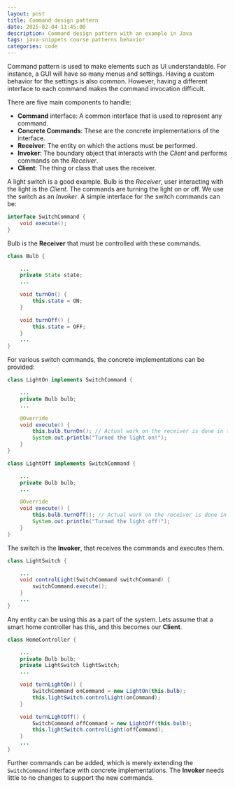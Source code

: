 ```yaml
---
layout: post
title: Command design pattern
date: 2025-02-04 11:45:00
description: Command design pattern with an example in Java
tags: java-snippets course patterns behavior
categories: code
--- 
```


Command pattern is used to make elements such as UI understandable.
For instance, a GUI will have so many menus and settings.
Having a custom behavior for the settings is also common.
However, having a different interface to each command makes the command invocation difficult.

There are five main components to handle:

- **Command** interface: A common interface that is used to represent any command.
- **Concrete Commands**: These are the concrete implementations of the interface.
- **Receiver**: The entity on which the actions must be performed.
- **Invoker**: The boundary object that interacts with the *Client* and performs commands on the *Receiver*.
- **Client**: The thing or class that uses the receiver.

A light switch is a good example.
Bulb is the *Receiver*, user interacting with the light is the *Client*.
The commands are turning the light on or off.
We use the switch as an *Invoker*.
A simple interface for the switch commands can be:

```java
interface SwitchCommand {
    void execute();
}
```

Bulb is the **Receiver** that must be controlled with these commands.

```java
class Bulb {

    ...
    private State state;
    ...

    void turnOn() {
        this.state = ON;
    }

    void turnOff() {
        this.state = OFF;
    }
    ...
}
```

For various switch commands, the concrete implementations can be provided:

```java
class LightOn implements SwitchCommand {

    ...
    private Bulb bulb;
    ...

    @Override
    void execute() {
        this.bulb.turnOn(); // Actual work on the receiver is done in the concrete command implementations.
        System.out.println("Turned the light on!");
    }
}

class LightOff implements SwitchCommand {

    ...
    private Bulb bulb;
    ...

    @Override
    void execute() {
        this.bulb.turnOff(); // Actual work on the receiver is done in the concrete command implementations.
        System.out.println("Turned the light off!");
    }
}
```

The switch is the **Invoker**, that receives the commands and executes them.

```java
class LightSwitch {

    ...
    void controlLight(SwitchCommand switchCommand) {
        switchCommand.execute();
    }
    ...
}
```

Any entity can be using this as a part of the system.
Lets assume that a smart home controller has this, and this becomes our **Client**.

```java
class HomeController {

    ...
    private Bulb bulb;
    private LightSwitch lightSwitch;
    ...

    void turnLightOn() {
        SwitchCommand onCommand = new LightOn(this.bulb);
        this.lightSwitch.controlLight(onCommand);
    }

    void turnLightOff() {
        SwitchCommand offCommand = new LightOff(this.bulb);
        this.lightSwitch.controlLight(offCommand);
    }
    ...
}
```

Further commands can be added, which is merely extending the `SwitchCommand` interface with concrete implementations.
The **Invoker** needs little to no changes to support the new commands.
